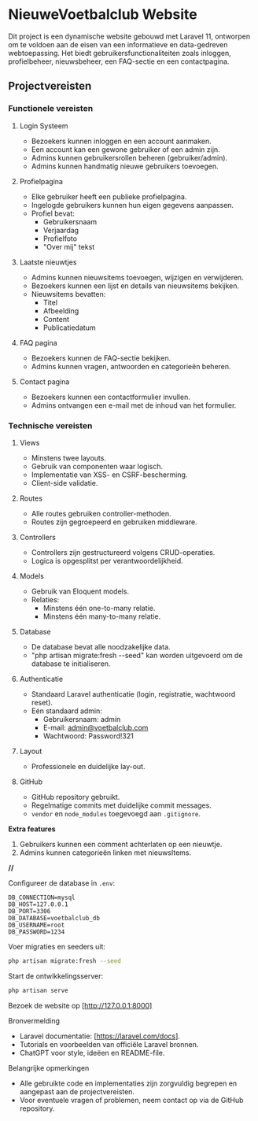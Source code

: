 # NieuweVoetbalclub Website

Dit project is een dynamische website gebouwd met Laravel 11, ontworpen om te voldoen aan de eisen van een informatieve en data-gedreven webtoepassing. Het biedt gebruikersfunctionaliteiten zoals inloggen, profielbeheer, nieuwsbeheer, een FAQ-sectie en een contactpagina.

## Projectvereisten

### Functionele vereisten

1. Login Systeem
   - Bezoekers kunnen inloggen en een account aanmaken.
   - Een account kan een gewone gebruiker of een admin zijn.
   - Admins kunnen gebruikersrollen beheren (gebruiker/admin).
   - Admins kunnen handmatig nieuwe gebruikers toevoegen.

2. Profielpagina
   - Elke gebruiker heeft een publieke profielpagina.
   - Ingelogde gebruikers kunnen hun eigen gegevens aanpassen.
   - Profiel bevat:
     - Gebruikersnaam
     - Verjaardag
     - Profielfoto
     - "Over mij" tekst

3. Laatste nieuwtjes
   - Admins kunnen nieuwsitems toevoegen, wijzigen en verwijderen.
   - Bezoekers kunnen een lijst en details van nieuwsitems bekijken.
   - Nieuwsitems bevatten:
     - Titel
     - Afbeelding
     - Content
     - Publicatiedatum

4. FAQ pagina
   - Bezoekers kunnen de FAQ-sectie bekijken.
   - Admins kunnen vragen, antwoorden en categorieën beheren.

5. Contact pagina
   - Bezoekers kunnen een contactformulier invullen.
   - Admins ontvangen een e-mail met de inhoud van het formulier.


### Technische vereisten

1. Views
   - Minstens twee layouts.
   - Gebruik van componenten waar logisch.
   - Implementatie van XSS- en CSRF-bescherming.
   - Client-side validatie.

2. Routes
   - Alle routes gebruiken controller-methoden.
   - Routes zijn gegroepeerd en gebruiken middleware.

3. Controllers
   - Controllers zijn gestructureerd volgens CRUD-operaties.
   - Logica is opgesplitst per verantwoordelijkheid.

4. Models
   - Gebruik van Eloquent models.
   - Relaties:
     - Minstens één one-to-many relatie.
     - Minstens één many-to-many relatie.

5. Database
   - De database bevat alle noodzakelijke data.
   - "php artisan migrate:fresh --seed" kan worden uitgevoerd om de database te initialiseren.

6. Authenticatie
   - Standaard Laravel authenticatie (login, registratie, wachtwoord reset).
   - Eén standaard admin:
     - Gebruikersnaam: admin
     - E-mail: admin@voetbalclub.com
     - Wachtwoord: Password!321

7. Layout
   - Professionele en duidelijke lay-out.

8. GitHub
   - GitHub repository gebruikt.
   - Regelmatige commits met duidelijke commit messages.
   - `vendor` en `node_modules` toegevoegd aan `.gitignore`.

**Extra features**

1. Gebruikers kunnen een comment achterlaten op een nieuwtje.
2. Admins kunnen categorieën linken met nieuwsItems.

**//**


Configureer de database in `.env`:
   ```env
   DB_CONNECTION=mysql
   DB_HOST=127.0.0.1
   DB_PORT=3306
   DB_DATABASE=voetbalclub_db
   DB_USERNAME=root
   DB_PASSWORD=1234
   ```

Voer migraties en seeders uit:
   ```bash
   php artisan migrate:fresh --seed
   ```

Start de ontwikkelingsserver:
   ```bash
   php artisan serve
   ```

Bezoek de website op [http://127.0.0.1:8000]

Bronvermelding
- Laravel documentatie: [https://laravel.com/docs].
- Tutorials en voorbeelden van officiële Laravel bronnen.
- ChatGPT voor style, ideëen en README-file.

Belangrijke opmerkingen
- Alle gebruikte code en implementaties zijn zorgvuldig begrepen en aangepast aan de projectvereisten.
- Voor eventuele vragen of problemen, neem contact op via de GitHub repository.

